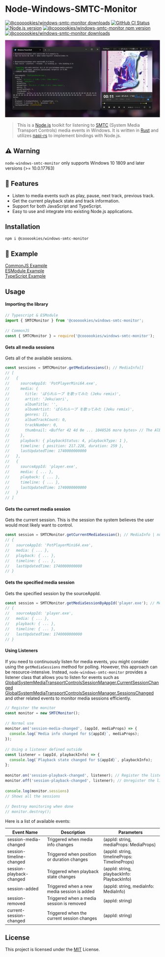 # Node-Windows-SMTC-Monitor

<a href="https://github.com/LeagueTavern/node-windows-smtc-monitor/issues"><img src="https://img.shields.io/github/issues/LeagueTavern/node-windows-smtc-monitor?style=for-the-badge" alt="@coooookies/windows-smtc-monitor downloads"></a>
<a href="https://github.com/LeagueTavern/node-windows-smtc-monitor/actions"><img alt="GitHub CI Status" src="https://img.shields.io/github/actions/workflow/status/LeagueTavern/node-windows-smtc-monitor/CI.yml?style=for-the-badge"></a>
<a href="https://nodejs.org/en/about/releases/"><img src="https://img.shields.io/node/v/%40coooookies%2Fwindows-smtc-monitor?style=for-the-badge" alt="Node.js version"></a>
<a href="https://www.npmjs.com/package/@coooookies/windows-smtc-monitor"><img src="https://img.shields.io/npm/v/@coooookies/windows-smtc-monitor.svg?style=for-the-badge&sanitize=true" alt="@coooookies/windows-smtc-monitor npm version"></a>
<a href="https://npmcharts.com/compare/@coooookies/windows-smtc-monitor?minimal=true"><img src="https://img.shields.io/npm/dm/@coooookies/windows-smtc-monitor.svg?style=for-the-badge&sanitize=true" alt="@coooookies/windows-smtc-monitor downloads"></a>

![Screenshot](docs/screenshot-1.png)

> This is a [Node.js](https://nodejs.org/) toolkit for listening to [SMTC](https://learn.microsoft.com/en-us/uwp/api/windows.media.control.globalsystemmediatransportcontrolssessionmanager?view=winrt-26100) (System Media Transport Controls) media events in Windows. It is written in [Rust](https://www.rust-lang.org/) and utilizes [napi-rs](https://napi.rs/) to implement bindings with Node.js.

## ⚠️ Warning

`node-windows-smtc-monitor` only supports Windows 10 1809 and later versions (>= 10.0.17763)

## 🚀 Features

- Listen to media events such as play, pause, next track, previous track.
- Get the current playback state and track information.
- Support for both JavaScript and TypeScript.
- Easy to use and integrate into existing Node.js applications.

## Installation

```shell
npm i @coooookies/windows-smtc-monitor
```

## 🍊 Example

[CommonJS Example](example/index.js) <br />
[ESModule Example](example/index.mjs) <br />
[TypeScript Example](example/index.ts) <br />

## Usage

#### Importing the library

```Typescript
// Typescript & ESModule
import { SMTCMonitor } from '@coooookies/windows-smtc-monitor';

// CommonJS
const { SMTCMonitor } = require('@coooookies/windows-smtc-monitor');
```

#### Gets all media sessions

Gets all of the available sessions.

```Typescript
const sessions = SMTCMonitor.getMediaSessions(); // MediaInfo[]
// [
//   {
//     sourceAppId: 'PotPlayerMini64.exe',
//     media: {
//       title: 'ぱられループ を歌ってみた (Jeku remix)',
//       artist: 'Jeku/aori',
//       albumTitle: '',
//       albumArtist: 'ぱられループ を歌ってみた (Jeku remix)',
//       genres: [],
//       albumTrackCount: 0,
//       trackNumber: 0,
//       thumbnail: <Buffer 42 4d 0e ... 1048526 more bytes> // The Album Cover/Thumbnail in Buffer
//     },
//     playback: { playbackStatus: 4, playbackType: 1 },
//     timeline: { position: 217.228, duration: 259 },
//     lastUpdatedTime: 1740000000000
//   },
//   {
//     sourceAppId: 'player.exe',
//     media: { ... },
//     playback: { ... },
//     timeline: { ... },
//     lastUpdatedTime: 1740000000000
//   }
// ]
```

#### Gets the current media session

Gets the current session. This is the session the system believes the user would most likely want to control.

```Typescript
const session = SMTCMonitor.getCurrentMediaSession(); // MediaInfo | null
// {
//   sourceAppId: 'PotPlayerMini64.exe',
//   media: { ... },
//   playback: { ... },
//   timeline: { ... },
//   lastUpdatedTime: 1740000000000
// }
```

#### Gets the specified media session

Gets the specified session by the sourceAppId.

```Typescript
const session = SMTCMonitor.getMediaSessionByAppId('player.exe'); // MediaInfo | null
// {
//   sourceAppId: 'player.exe',
//   media: { ... },
//   playback: { ... },
//   timeline: { ... },
//   lastUpdatedTime: 1740000000000
// }
```

#### Using Listeners

If you need to continuously listen for media events, you might consider using the `getMediaSessions` method for polling. However, this approach can be resource-intensive. Instead, `node-windows-smtc-monitor` provides a listener class that allows you to listen for events such as
[GlobalSystemMediaTransportControlsSessionManager.CurrentSessionChanged](https://learn.microsoft.com/en-us/uwp/api/windows.media.control.globalsystemmediatransportcontrolssessionmanager.currentsessionchanged?view=winrt-26100)
[GlobalSystemMediaTransportControlsSessionManager.SessionsChanged](https://learn.microsoft.com/en-us/uwp/api/windows.media.control.globalsystemmediatransportcontrolssessionmanager.sessionschanged?view=winrt-26100)
and other related events to monitor media sessions efficiently.

```Typescript
// Register the monitor
const monitor = new SMTCMonitor();

// Normal use
monitor.on('session-media-changed', (appId, mediaProps) => {
  console.log(`Media info changed for ${appId}`, mediaProps);
});

// Using a listener defined outside
const listener = (appId, playbackInfo) => {
  console.log(`Playback state changed for ${appId}`, playbackInfo);
};

monitor.on('session-playback-changed', listener); // Register the listener
monitor.off('session-playback-changed', listener); // Unregister the listener

console.log(monitor.sessions)
// Shows all the sessions

// Destroy monitoring when done
// monitor.destroy();
```

Here is a list of available events:

| Event Name               | Description                                 | Parameters                                    |
| ------------------------ | ------------------------------------------- | --------------------------------------------- |
| session-media-changed    | Triggered when media info changes           | (appId: string, mediaProps: MediaProps)       |
| session-timeline-changed | Triggered when position or duration changes | (appId: string, timelineProps: TimelineProps) |
| session-playback-changed | Triggered when playback state changes       | (appId: string, playbackInfo: PlaybackInfo)   |
| session-added            | Triggered when a new media session is added | (appId: string, mediaInfo: MediaInfo)         |
| session-removed          | Triggered when a media session is removed   | (appId: string)                               |
| current-session-changed  | Triggered when the current session changes  | (appId: string)                               |

## License

This project is licensed under the [MIT](LICENSE) License.
